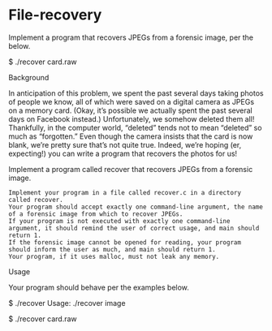 # File-recovery
Implement a program that recovers JPEGs from a forensic image, per the below.

$ ./recover card.raw

Background

In anticipation of this problem, we spent the past several days taking photos of people we know, all of which were saved on a digital camera as JPEGs on a memory card. (Okay, it’s possible we actually spent the past several days on Facebook instead.) Unfortunately, we somehow deleted them all! Thankfully, in the computer world, “deleted” tends not to mean “deleted” so much as “forgotten.” Even though the camera insists that the card is now blank, we’re pretty sure that’s not quite true. Indeed, we’re hoping (er, expecting!) you can write a program that recovers the photos for us!

Implement a program called recover that recovers JPEGs from a forensic image.

    Implement your program in a file called recover.c in a directory called recover.
    Your program should accept exactly one command-line argument, the name of a forensic image from which to recover JPEGs.
    If your program is not executed with exactly one command-line argument, it should remind the user of correct usage, and main should return 1.
    If the forensic image cannot be opened for reading, your program should inform the user as much, and main should return 1.
    Your program, if it uses malloc, must not leak any memory.
Usage

Your program should behave per the examples below.

$ ./recover
Usage: ./recover image

$ ./recover card.raw

